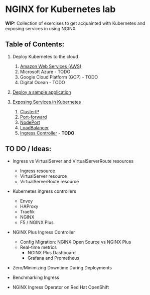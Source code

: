 # NGINX for Kubernetes lab

**WIP:** Collection of exercises to get acquainted with Kubernetes and exposing services in using NGINX

## Table of Contents:

1. Deploy Kubernetes to the cloud  
   1. [Amazon Web Services (AWS)](docs/aws/aws-cli-aks-ecr-setup-guide.md)
   2. Microsoft Azure - TODO
   3. Google Cloud Platform (GCP) - TODO
   4. Digital Ocean - TODO

2. [Deploy a sample application](docs/deploy-sample-applications/deploy-sample-application.md)

3. [Exposing Services in Kubernetes](docs/exposing-services/exposing-services-in-kubernetes.md)
   1. [ClusterIP](docs/exposing-services/cluster-ip.md) 
   2. [Port-forward](docs/exposing-services/port-forward.md)
   3. [NodePort](docs/exposing-services/node-port.md) 
   4. [LoadBalancer](docs/exposing-services/load-balancer.) 
   5. [Ingress Controller](docs/exposing-services/ingress-controller.md) - **TODO**



## TO DO / Ideas:

* Ingress vs VirtualServer and VirtualServerRoute resources
  * Ingress resource
  * VirtualServer resource
  * VirtualServerRoute resource

* Kubernetes ingress controllers
  *  Envoy
  *  HAProxy
  * Traefik
  *  NGINX
  * F5 / NGINX Plus

  

* NGINX Plus Ingress Controller
  * Config Migration: NGINX Open Source vs NGINX Plus
  * Real-time metrics 
    * NGINX Plus Dashboard
    * Grafana and Prometheus



* Zero/Minimizing Downtime During Deployments
* Benchmarking Ingress

* NGINX Ingress Operator on Red Hat OpenShift